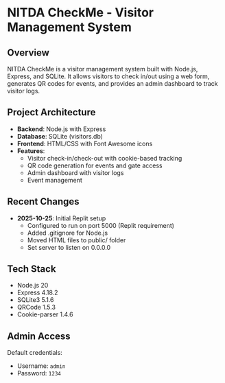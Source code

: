 # NITDA CheckMe - Visitor Management System

## Overview
NITDA CheckMe is a visitor management system built with Node.js, Express, and SQLite. It allows visitors to check in/out using a web form, generates QR codes for events, and provides an admin dashboard to track visitor logs.

## Project Architecture
- **Backend**: Node.js with Express
- **Database**: SQLite (visitors.db)
- **Frontend**: HTML/CSS with Font Awesome icons
- **Features**:
  - Visitor check-in/check-out with cookie-based tracking
  - QR code generation for events and gate access
  - Admin dashboard with visitor logs
  - Event management

## Recent Changes
- **2025-10-25**: Initial Replit setup
  - Configured to run on port 5000 (Replit requirement)
  - Added .gitignore for Node.js
  - Moved HTML files to public/ folder
  - Set server to listen on 0.0.0.0

## Tech Stack
- Node.js 20
- Express 4.18.2
- SQLite3 5.1.6
- QRCode 1.5.3
- Cookie-parser 1.4.6

## Admin Access
Default credentials:
- Username: `admin`
- Password: `1234`

